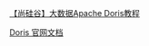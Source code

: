 [【尚硅谷】大数据Apache Doris教程](https://www.bilibili.com/video/BV15S4y1h7Kt?p=30&spm_id_from=pageDriver)

[Doris 官网文档](https://doris.apache.org/zh-CN/get-starting/get-starting.html#%E7%8E%AF%E5%A2%83%E5%87%86%E5%A4%87)

